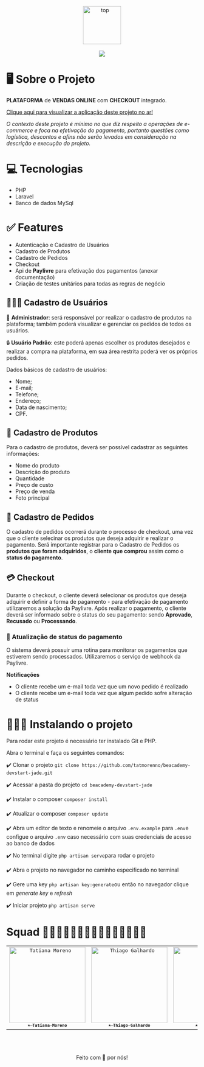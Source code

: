 <p align="center">
   <img alt="top" src="https://ik.imagekit.io/tatmorenno/paylivre_2_lt4Dw-2.png?ik-sdk-version=javascript-1.4.3&updatedAt=1659477671216" height="100" weight="300"/><br><br>
   <img src="https://ik.imagekit.io/tatmorenno/Captura_de_Tela_2022-08-02_a%CC%80s_18.48.05_-1htspY8C.png?ik-sdk-version=javascript-1.4.3&updatedAt=1659476934266"/>
</p>

# 🖥 Sobre o Projeto

**PLATAFORMA** de **VENDAS ONLINE** com **CHECKOUT** integrado.

[Clique aqui para visualizar a aplicação deste projeto no ar!](https://beacademy-devstart-jade.herokuapp.com/)

*O contexto deste projeto é mínimo no que diz respeito a operações de e-commerce e foca na efetivação do pagamento, portanto questões como logística, descontos e afins não serão levados em consideração na descrição e execução do projeto.*


# 💻 Tecnologias

- PHP
- Laravel
- Banco de dados MySql

# ✅ Features

- Autenticação e Cadastro de Usuários
- Cadastro de Produtos
- Cadastro de Pedidos
- Checkout
- Api de **Paylivre** para efetivação dos pagamentos (anexar documentação)
- Criação de testes unitários para todas as regras de negócio

## 👩🏻‍💻 Cadastro de Usuários

🔐 **Administrador**: será responsável por realizar o cadastro de produtos na plataforma; também poderá visualizar e gerenciar os pedidos de todos os usuários.

🔒 **Usuário Padrão**: este poderá apenas escolher os produtos desejados e realizar a compra na plataforma, em sua área restrita poderá ver os próprios pedidos.

Dados básicos de cadastro de usuários:

- Nome;
- E-mail;
- Telefone;
- Endereço;
- Data de nascimento;
- CPF.

## 📱 Cadastro de Produtos

Para o cadastro de produtos, deverá ser possível cadastrar as seguintes informações:

- Nome do produto
- Descrição do produto
- Quantidade
- Preço de custo
- Preço de venda
- Foto principal

## 🛒 Cadastro de Pedidos

O cadastro de pedidos ocorrerá durante o processo de checkout, uma vez que o cliente selecinar os produtos que deseja adquirir e realizar o pagamento. Será importante registrar para o Cadastro de Pedidos os **produtos que foram adquiridos**, o **cliente que comprou** assim como o **status do pagamento**.

## 💳 Checkout

Durante o checkout, o cliente deverá selecionar os produtos que deseja adquirir e definir a forma de pagamento - para efetivação de pagamento utilizaremos a solução da Paylivre. Após realizar o pagamento, o cliente deverá ser informado sobre o status do seu pagamento: sendo **Aprovado**, **Recusado** ou **Processando**.

### 🧾 Atualização de status do pagamento

O sistema deverá possuir uma rotina para monitorar os pagamentos que estiverem sendo processados. Utilizaremos o serviço de webhook da Paylivre.

**Notificações**

- O cliente recebe um e-mail toda vez que um novo pedido é realizado
- O cliente recebe um e-mail toda vez que algum pedido sofre alteração de status

# 🧑🏻‍💻 Instalando o projeto

Para rodar este projeto é necessário ter instalado Git e PHP.

Abra o terminal e faça os seguintes comandos:

:heavy_check_mark: Clonar o projeto
```git clone https://github.com/tatmorenno/beacademy-devstart-jade.git```

:heavy_check_mark: Acessar a pasta do projeto
```cd beacademy-devstart-jade```

:heavy_check_mark: Instalar o composer
```composer install```

:heavy_check_mark: Atualizar o composer
```composer update```

:heavy_check_mark: Abra um editor de texto e renomeie o arquivo ```.env.example``` para ```.env```e configue o arquivo ```.env``` caso necessário com suas credenciais de acesso ao banco de dados

:heavy_check_mark: No terminal digite ```php artisan serve```para rodar o projeto

:heavy_check_mark: Abra o projeto no navegador no caminho especificado no terminal

:heavy_check_mark: Gere uma key
```php artisan key:generate```ou então no navegador clique em *generate key* e *refresh*

:heavy_check_mark: Iniciar projeto
```php artisan serve```

# Squad 👩🏻‍💻🧑🏻‍💻👨🏻‍💻👨🏻‍💻🧑🏻‍💻

<table>
  <tr>
    <td align="center">
      <a href="https://github.com/tatmorenno">
           <kbd>
            <img src="https://github.com/tatmorenno.png" width="200px;" alt="Tatiana Moreno"/>
          </kbd>
        <br>
        <sub>
            <kbd>
          <b>⭑ Tatiana Moreno</b>
            </kbd>
        </sub>
      </a>
    </td>
    <td align="center">
      <a href="https://github.com/ThiagoGalhardo">
        <kbd>
            <img src="https://github.com/thiagogalhardo.png" width="200px;" alt="Thiago Galhardo"/>
        </kbd>
        <br>
        <sub>
            <kbd>
             <b>⭑ Thiago Galhardo</br>
            </kbd>
        </sub>
      </a>
    </td>
    <td align="center">
      <a href="https://github.com/fcostta">
        <kbd>
            <img src="https://github.com/fcostta.png" width="200px;" alt="Fabio Costa"/>
        </kbd>
        <br>
        <sub>
         <kbd>
            <b>⭑ Fabio Costa</b>
          </kbd>
        </sub>
      </a>
    </td>
    <td align="center">
      <a href="https://github.com/MBCapello">
        <kbd>
            <img src="https://github.com/MBCapello.png" width="200px;" alt="Marcelo Capello"/>
        </kbd>
        <br>
        <sub>
            <kbd>
                <b>✩ Marcelo Capello</b>
             </kbd>
        </sub>
      </a>
    </td>
        <td align="center">
      <a href="https://github.com/djaircode">
        <kbd>
            <img src="https://github.com/djaircode.png" width="200px;" alt="Djair Web"/>
        </kbd>
        <br>
        <sub>
         <kbd>
          <b>✩ Djair</b>
         </kbd>
        </sub>
      </a>
    </td>
  </tr>
</table>
<br><br>
<p align="center">Feito com 🤩 por nós!</p>

